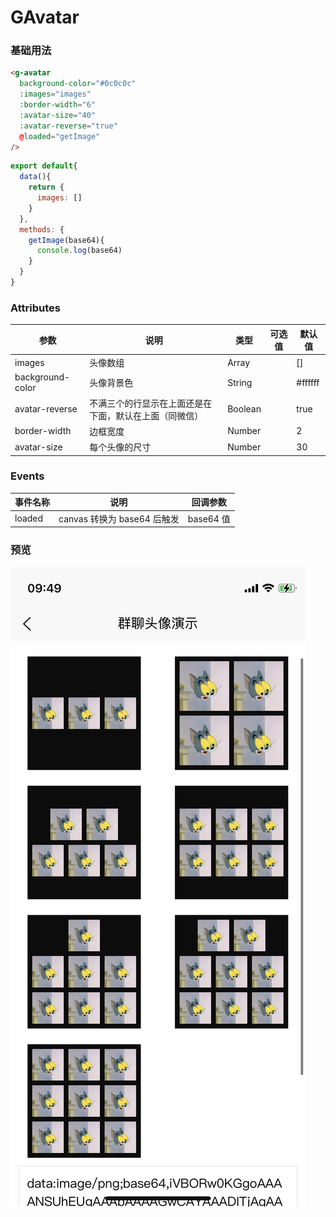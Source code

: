 # GAvatar
### 基础用法

```html
<g-avatar
  background-color="#0c0c0c"
  :images="images"
  :border-width="6"
  :avatar-size="40"
  :avatar-reverse="true"
  @loaded="getImage"
/>
```

```js
export default{
  data(){
    return {
      images: []
    }
  },
  methods: {
    getImage(base64){
      console.log(base64)
    }
  }
}
```



### Attributes

| 参数             | 说明                                                   | 类型    | 可选值 | 默认值  |
| ---------------- | ------------------------------------------------------ | ------- | ------ | ------- |
| images           | 头像数组                                               | Array   |        | []      |
| background-color | 头像背景色                                             | String  |        | #ffffff |
| avatar-reverse   | 不满三个的行显示在上面还是在下面，默认在上面（同微信） | Boolean |        | true    |
| border-width     | 边框宽度                                               | Number  |        | 2       |
| avatar-size      | 每个头像的尺寸                                         | Number  |        | 30      |

### Events

| 事件名称 | 说明                        | 回调参数  |
| -------- | --------------------------- | --------- |
| loaded   | canvas 转换为 base64 后触发 | base64 值 |

### 预览
![](../../../../priview/GAvatar.PNG)
